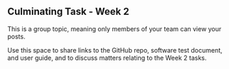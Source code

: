 ## Culminating Task - Week 2

This is a group topic, meaning only members of your team can view your posts.

Use this space to share links to the GitHub repo, software test document, and user guide, and to discuss matters relating to the Week 2 tasks.
